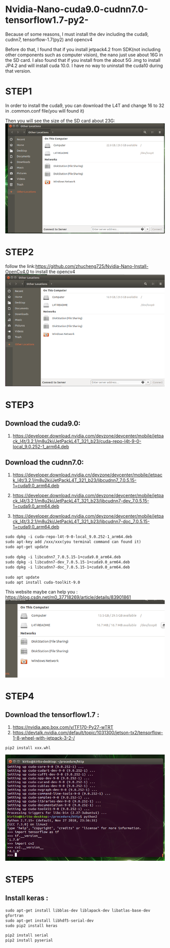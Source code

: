 # Nvidia-Nano-cuda9.0-cudnn7.0-tensorflow1.7-py2-
Because of some reasons, I must install the dev including the cuda9, cudnn7, tensorflow-1.7(py2) and opencv4<br>

Before do that, I found that if you install jetpack4.2 from SDK(not including other components such as computer vision), the nano just use about 16G in the SD card. I also found that if you install from the about 5G .img to install JP4.2 and will install cuda 10.0. I have no way to uninstall the cuda10 during that version.<br>

# STEP1<br>
In order to install the cuda9, you can download the L4T and change 16 to 32 in .common.conf file(you will found it)<br>


Then you will see the size of the SD card about 23G:<br>
![image](https://github.com/zhucheng725/Nvidia-Nano-cuda9.0-cudnn7.0-tensorflow1.7-py2-/blob/master/Screenshot%20from%202019-06-28%2010-55-07.png)<br>
 
# STEP2<br>
 follow the link:https://github.com/zhucheng725/Nvidia-Nano-Install-OpenCv4.0 to install the opencv4<br>
 ![image](https://github.com/zhucheng725/Nvidia-Nano-cuda9.0-cudnn7.0-tensorflow1.7-py2-/blob/master/Screenshot%20from%202019-06-28%2015-32-14.png)
 <br>
# STEP3<br>
## Download the cuda9.0:<br>
1. https://developer.download.nvidia.com/devzone/devcenter/mobile/jetpack_l4t/3.2.1/m8u2ki/JetPackL4T_321_b23/cuda-repo-l4t-9-0-local_9.0.252-1_arm64.deb <br>

## Download the cudnn7.0:<br>
1. https://developer.download.nvidia.cn/devzone/devcenter/mobile/jetpack_l4t/3.2.1/m8u2ki/JetPackL4T_321_b23/libcudnn7_7.0.5.15-1+cuda9.0_arm64.deb <br>
 
2. https://developer.download.nvidia.com/devzone/devcenter/mobile/jetpack_l4t/3.2.1/m8u2ki/JetPackL4T_321_b23/libcudnn7-dev_7.0.5.15-1+cuda9.0_arm64.deb <br>
 
3. https://developer.download.nvidia.com/devzone/devcenter/mobile/jetpack_l4t/3.2.1/m8u2ki/JetPackL4T_321_b23/libcudnn7-doc_7.0.5.15-1+cuda9.0_arm64.deb <br>

```
sudo dpkg -i cuda-repo-l4t-9-0-local_9.0.252-1_arm64.deb
sudo apt-key add /xxx/xxx(you terminal command can found it)
sudo apt-get update

sudo dpkg -i libcudnn7_7.0.5.15-1+cuda9.0_arm64.deb
sudo dpkg -i libcudnn7-dev_7.0.5.15-1+cuda9.0_arm64.deb
sudo dpkg -i libcudnn7-doc_7.0.5.15-1+cuda9.0_arm64.deb

sudo apt update
sudo apt install cuda-toolkit-9.0
```
This website maybe can help you :<br>
https://blog.csdn.net/m0_37718269/article/details/83901861<br>
![image](https://github.com/zhucheng725/Nvidia-Nano-cuda9.0-cudnn7.0-tensorflow1.7-py2-/blob/master/Screenshot%20from%202019-07-01%2014-29-57.png)
<br>

# STEP4<br>
## Download the tensorflow1.7 :<br>
1. https://nvidia.app.box.com/v/TF170-Py27-wTRT<br>
2. https://devtalk.nvidia.com/default/topic/1031300/jetson-tx2/tensorflow-1-8-wheel-with-jetpack-3-2-/<br>

```
pip2 install xxx.whl
```
![image](https://github.com/zhucheng725/Nvidia-Nano-cuda9.0-cudnn7.0-tensorflow1.7-py2-/blob/master/Screenshot%20from%202019-07-01%2014-29-17.png)


# STEP5<br>
## Install keras :<br>

```
sudo apt-get install libblas-dev liblapack-dev libatlas-base-dev gfortran 
sudo apt-get install libhdf5-serial-dev
sudo pip2 install keras
```

```
pip2 install serial
pip2 install pyserial
```
